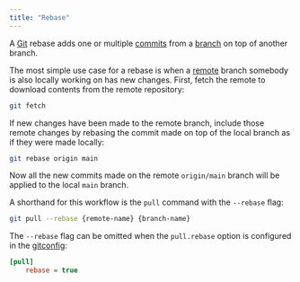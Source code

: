 ```yaml
---
title: "Rebase"
---
```


A [Git](git) rebase adds one or multiple [commits](commit)
from a [branch](branch) on top of another branch.

The most simple use case for a rebase is when a [remote](remote)
branch somebody is also locally working on has new changes. First, fetch
the remote to download contents from the remote repository:

```sh
git fetch
```

If new changes have been made to the remote branch, include those remote
changes by rebasing the commit made on top of the local branch as if
they were made locally:

```sh
git rebase origin main
```

Now all the new commits made on the remote `origin/main` branch will be
applied to the local `main` branch.

A shorthand for this workflow is the `pull` command with the `--rebase`
flag:

```sh
git pull --rebase {remote-name} {branch-name}
```

The `--rebase` flag can be omitted when the `pull.rebase` option is
configured in the [gitconfig](gitconfig):

```ini
[pull]
    rebase = true
```

